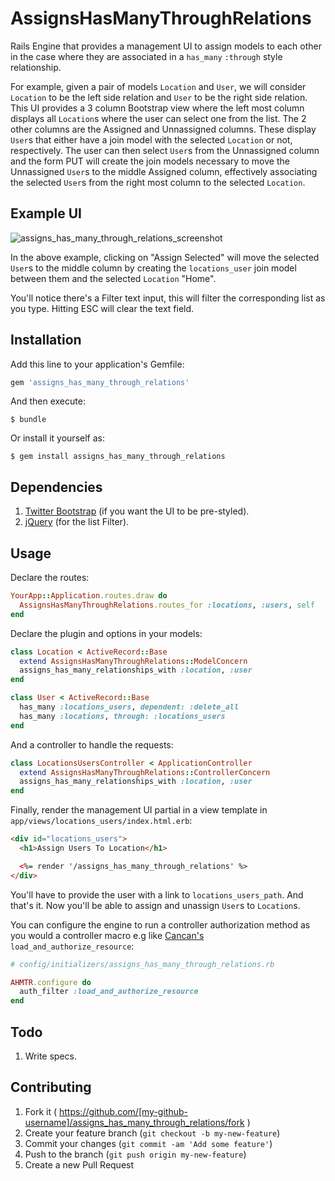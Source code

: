 # AssignsHasManyThroughRelations

Rails Engine that provides a management UI to assign models to each other in the case where they are associated in a `has_many` `:through` style relationship. 

For example, given a pair of models `Location` and `User`, we will consider `Location` to be the left side relation and `User` to be the right side relation. This UI provides a 3 column Bootstrap view where the left most column displays all `Location`s where the user can select one from the list. The 2 other columns are the Assigned and Unnassigned columns. These display `User`s that either have a join model with the selected `Location` or not, respectively. The user can then select `User`s from the Unnassigned column and the form PUT will create the join models necessary to move the Unnassigned `User`s to the middle Assigned column, effectively associating the selected `User`s from the right most column to the selected `Location`.

## Example UI
![assigns_has_many_through_relations_screenshot](https://cloud.githubusercontent.com/assets/89930/6175967/0d86cf9e-b2c9-11e4-85d8-79c58d8570d6.png)

In the above example, clicking on "Assign Selected" will move the selected `User`s to the middle column by creating the `locations_user` join model between them and the selected `Location` "Home". 

You'll notice there's a Filter text input, this will filter the corresponding list as you type. Hitting ESC will clear the text field.

## Installation

Add this line to your application's Gemfile:

```ruby
gem 'assigns_has_many_through_relations'
```

And then execute:

    $ bundle

Or install it yourself as:

    $ gem install assigns_has_many_through_relations

## Dependencies

1. [Twitter Bootstrap](http://getbootstrap.com) (if you want the UI to be pre-styled).
2. [jQuery](http://jquery.com/download) (for the list Filter).

## Usage

Declare the routes:

```ruby
YourApp::Application.routes.draw do
  AssignsHasManyThroughRelations.routes_for :locations, :users, self
end
```

Declare the plugin and options in your models:

```ruby
class Location < ActiveRecord::Base
  extend AssignsHasManyThroughRelations::ModelConcern
  assigns_has_many_relationships_with :location, :user
end

class User < ActiveRecord::Base
  has_many :locations_users, dependent: :delete_all
  has_many :locations, through: :locations_users
end
```

And a controller to handle the requests:

```ruby
class LocationsUsersController < ApplicationController
  extend AssignsHasManyThroughRelations::ControllerConcern
  assigns_has_many_relationships_with :location, :user
end
```

Finally, render the management UI partial in a view template in `app/views/locations_users/index.html.erb`:

```html
<div id="locations_users">
  <h1>Assign Users To Location</h1>

  <%= render '/assigns_has_many_through_relations' %>
</div>
```

You'll have to provide the user with a link to `locations_users_path`. And that's it. Now you'll be able to assign and unassign `User`s to `Location`s.

You can configure the engine to run a controller authorization method as you would a controller macro e.g like [Cancan's](https://github.com/CanCanCommunity/cancancan/wiki/Authorizing-Controller-Actions) `load_and_authorize_resource`:

```ruby
# config/initializers/assigns_has_many_through_relations.rb

AHMTR.configure do
  auth_filter :load_and_authorize_resource
end
```

## Todo

1. Write specs.

## Contributing

1. Fork it ( https://github.com/[my-github-username]/assigns_has_many_through_relations/fork )
2. Create your feature branch (`git checkout -b my-new-feature`)
3. Commit your changes (`git commit -am 'Add some feature'`)
4. Push to the branch (`git push origin my-new-feature`)
5. Create a new Pull Request
